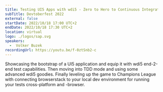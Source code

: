 ```yaml
---
title: Testing UI5 Apps with wdi5 - Zero to Hero to Continuous Integration
subTitle: Devtoberfest 2022
external: false
startDate: 2022/10/18 17:00 UTC+2
endDate: 2022/10/18 17:30 UTC+2
location: virtual
logo: ./logos/sap.svg
speakers:
  -  Volker Buzek
recordingUrl: https://youtu.be/f-0ztSnb2-c
---
```

Showcasing the bootstrap of a UI5 application and equip it with wdi5 end-2-end test capabilities. Then moving into TDD mode and using some advanced wdi5 goodies. Finally leveling up the game to Champions League with connecting browserstack to your local dev environment for running your tests cross-platform and -browser.
